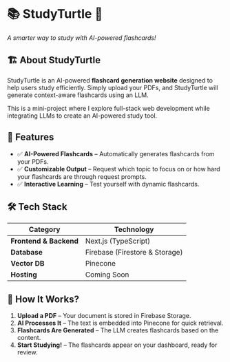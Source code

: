 # 📚 StudyTurtle 🐢

_A smarter way to study with AI-powered flashcards!_

## 🏗 About StudyTurtle

StudyTurtle is an AI-powered **flashcard generation website** designed to help users study efficiently. Simply upload your PDFs, and StudyTurtle will generate context-aware flashcards using an LLM.

This is a mini-project where I explore full-stack web development while integrating LLMs to create an AI-powered study tool.

## 🚀 Features

- ✅ **AI-Powered Flashcards** – Automatically generates flashcards from your PDFs.
- ✅ **Customizable Output** – Request which topic to focus on or how hard your flashcards are through request prompts.
- ✅ **Interactive Learning** – Test yourself with dynamic flashcards.

## 🛠 Tech Stack

| **Category**   | **Technology**            |
|----------------|---------------------------|
| **Frontend & Backend**   | Next.js (TypeScript)      |
| **Database**   | Firebase (Firestore & Storage) |
| **Vector DB**  | Pinecone                  |
| **Hosting**    | Coming Soon         |

## 🎯 How It Works?

1. **Upload a PDF** – Your document is stored in Firebase Storage.
2. **AI Processes It** – The text is embedded into Pinecone for quick retrieval.
3. **Flashcards Are Generated** – The LLM creates flashcards based on the content.
4. **Start Studying!** – The flashcards appear on your dashboard, ready for review.
